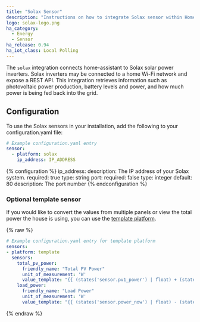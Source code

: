 ```yaml
---
title: "Solax Sensor"
description: "Instructions on how to integrate Solax sensor within Home Assistant."
logo: solax-logo.png
ha_category:
  - Energy
  - Sensor
ha_release: 0.94
ha_iot_class: Local Polling
---
```


The `solax` integration connects home-assistant to Solax solar power inverters. Solax inverters may be connected to a home Wi-Fi network and expose a REST API. This integration retrieves information such as photovoltaic power production, battery levels and power, and how much power is being fed back into the grid.

## Configuration

To use the Solax sensors in your installation, add the following to your configuration.yaml file:

```yaml
# Example configuration.yaml entry
sensor:
  - platform: solax
    ip_address: IP_ADDRESS
```

{% configuration %}
ip_address:
  description: The IP address of your Solax system.
  required: true
  type: string
port:
  required: false
  type: integer
  default: 80
  description: The port number
{% endconfiguration %}

### Optional template sensor

If you would like to convert the values from multiple panels or view the total power the house is using, you can use the [template platform](/components/sensor.template/).

{% raw %}
```yaml
# Example configuration.yaml entry for template platform
sensors:
- platform: template
  sensors:
    total_pv_power:
      friendly_name: "Total PV Power"
      unit_of_measurement: 'W'
      value_template: "{{ (states('sensor.pv1_power') | float) + (states('sensor.pv2_power') | float) }}"
    load_power:
      friendly_name: "Load Power"
      unit_of_measurement: 'W'
      value_template: "{{ (states('sensor.power_now') | float) - (states('sensor.exported_power') | float) }}"
```
{% endraw %}

